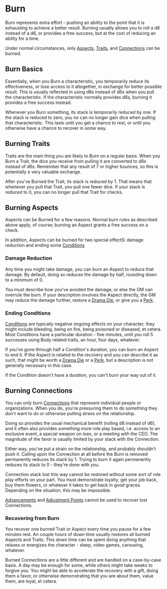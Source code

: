 # Burn

Burn represents extra effort - pushing an ability to the point that it is exhausting to achieve a better result. Burning usually allows you to roll a d8 instead of a d6, or provides a free success, but at the cost of reducing an ability for a time.

Under normal circumstances, only [Aspects](Aspects.md), [Traits](Traits.md), and [Connections](Connections.md) can be burned.

## Burn Basics

Essentially, when you Burn a characteristic, you temporarily reduce its effectiveness, or lose access to it altogether, in exchange for better possible result. This is usually reflected in using d8s instead of d6s when you pull the characteristic. If the characteristic normally provides d8s, burning it provides a free success instead.

Whenever you Burn something, its stack is temporarily reduced by one. If the stack is reduced to zero, you no can no longer gain dice when pulling that characteristic. This lasts until you get a chance to rest, or until you otherwise have a chance to recover in some way.

## Burning Traits

Traits are the main thing you are likely to Burn on a regular basis. When you Burn a Trait, the dice you receive from pulling it are converted to d8s instead of d6s. Remember that any result of 7 or higher bounces, so this is potentially a very valuable exchange.

After you've Burned the Trait, its stack is reduced by 1. That means that whenever you pull that Trait, you pull one fewer dice. If your stack is reduced to 0, you can no longer pull that Trait for checks.

## Burning Aspects

Aspects can be Burned for a few reasons. Normal burn rules as described above apply, of course; burning an Aspect grants a free success on a check.

In addition, Aspects can be burned for two special effectS: damage reduction and ending some [Conditions](Conditions.md)

### Damage Reduction

Any time you might take damage, you can burn an Aspect to reduce that damage. By default, doing so reduces the damage by half, rounding down to a minimum of 0.

You must describe how you've avoided the damage, or else the GM can overrule the burn. If your description involves the Aspect directly, the GM may reduce the damage further, restore a [Drama Die](DramaDice.md), or give you a [Perk](MarksPerks.md).

### Ending Conditions

[Conditions](Conditions.md) are typically negative ongoing effects on your character; they might include bleeding, being on fire, being poisoned or diseased, et cetera. Most Conditions have a particular duration - five minutes, until you roll 5 successes using Body related traits, an hour, four days, whatever.

If you've gone through half a Condition's duration, you can burn an Aspect to end it. If the Aspect is related to the recovery and you can describe it as such, that might be worth a [Drama Die](DramaDice.md) or a [Perk](MarksPerks.md), but a description is not generally necessary in this case.

If the Condition doesn't have a duration, you can't burn your way out of it.

## Burning Connections

You can only burn [Connections](Connections.md) that represent individual people or organizations. When you do, you're pressuring them to do something they don't want to do or otherwise putting stress on the relationship.

Doing so provides the usual mechanical benefit (rolling d8 instead of d6), and it often also provides something more role play based, i.e. access to an exclusive event, a special weapon on loan, or a meeting with the CEO. The magnitude of the favor is usually limited by your stack with the Connection.

Either way, you've put a strain on the relationship, and probably shouldn't push it. Calling upon the Connection at all before the Burn is removed permanently reduces its stack by 1. Trying to burn it again permanently reduces its stack to 0 - they're done with you.

Connection stack lost this way cannot be restored without some sort of role play efforts on your part. You must demonstrate loyalty, get your job back, buy them flowers, or whatever it takes to get back in good graces. Depending on the situation, this may be impossible.

[Advancements](Advancement.md) and [Adjustment Points](AdjustmentPoints.md) cannot be used to recover lost Connections.

### Recovering from Burn

You recover one burned Trait or Aspect every time you pause for a few minutes rest. An couple hours of down time usually restores all burned Aspects and Traits. This down time can be spent doing anything that relaxes or energizes the character - sleep, video games, carousing, whatever.

Burned Connections are a little different and are handled on a case-by-case basis. A day may be enough for some, while others might take weeks to forgive you. You might be able to accelerate the recovery with a gift, doing them a favor, or otherwise demonstrating that you are about them, value them, are loyal, et cetera.
